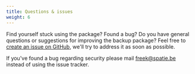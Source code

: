 ```yaml
---
title: Questions & issues
weight: 6
---
```


Find yourself stuck using the package? Found a bug? Do you have general questions or suggestions for improving the backup package? Feel free to [create an issue on GitHub](https://github.com/spatie/laravel-backup/issues), we'll try to address it as soon as possible.

If you've found a bug regarding security please mail [freek@spatie.be](mailto:freek@spatie.be) instead of using the issue tracker.



